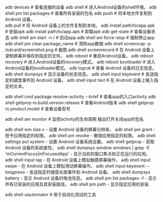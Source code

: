 adb devices                                                     # 查看连接的设备
adb shell                                                       # 进入Android设备的shell环境。
adb shell pm list packages                                      # 查看所有安装的包名
adb push <local> <remote>                                       # 将本地文件复制到 Android 设备。   
adb pull <remote> <local>                                       # 将 Android 设备上的文件复制到本地。
adb install path/to/app.apk                                     # 安装apk
adb install path/to/app.apk                                     # 卸载apk
adb get-state                                                   # 查看设备状态
adb shell am start -n <package-name>/<activity-name>            # 启动app
adb shell am force-stop <package-name>                          # 强制停止app
adb shell pm clear package_name                                 # 清除app数据 
adb shell screencap -p /sdcard/screenshot.png                   # 截图
adb shell screenrecord <filename>                               # 在 Android 设备上录制屏幕并保存到指定的文件。
adb reboot                                                      # 重启Android设备。
adb reboot recovery                                             # 进入Android设备的recovery模式。
adb reboot bootloader                                           # 进入Android设备的bootloader模式。
adb logcat                                                      # 查看 Android 设备的日志信息。
adb shell dumpsys                                               # 显示设备的状态信息。
adb shell input keyevent <keycode>                              # 发送指定的键盘事件到 Android 设备。
adb shell input text <text>                                     # 在 Android 设备上输入指定的文本。

adb shell cmd package resolve-activity --brief <package-name>   # 查看app的入口activity
adb shell getprop ro.build.version.release                      # 查看Android版本
adb shell getprop ro.product.model                              # 查看设备型号

adb shell am monitor                                            # 监控activity的生命周期 输出打开关闭app的包名









adb shell wm size <width>x<height> - 设置 Android 设备的屏幕分辨率。
adb shell pm grant <package-name> <permission> - 授予应用指定的权限。
adb shell pm revoke <package-name> <permission> - 撤销应用指定的权限。
adb shell settings put system <key> <value> - 设置 Android 设备系统设置。
adb shell getprop <property> - 获取 Android 设备的系统属性。
adb shell dumpsys window windows | grep -E 'mCurrentFocus|mFocusedApp' - 显示当前的窗口焦点和正在运行的应用。
adb shell input tap <x> <y> - 在 Android 设备上模拟触摸屏幕操作。
adb shell input swipe <x1> <y1> <x2> <y2> - 在 Android 设备上模拟滑动屏幕操作。
adb shell input keyevent --longpress <keycode> - 发送指定的键盘长按事件到 Android 设备。
adb shell dumpsys battery - 显示 Android 设备的电池信息。
adb shell pm list packages -f - 显示所有已安装的应用及其安装路径。
adb shell pm path <package-name> - 显示指定应用的安装


adb shell uiautomator           # 用于自动化测试的工具

